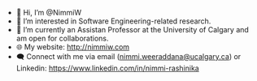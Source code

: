 - 👋 Hi, I’m @NimmiW
- 👀 I’m interested in Software Engineering-related research.
- 🌱 I’m currently an Assistan Professor at the University of Calgary and am open for collaborations.
- 🌐 My website: http://nimmiw.com
- 🗨 Connect with me via email (nimmi.weeraddana@ucalgary.ca) or Linkedin: https://www.linkedin.com/in/nimmi-rashinika

<!---
- 💞️ I’m looking to collaborate on 
- 📫 How to reach me ...


NimmiW/NimmiW is a ✨ special ✨ repository because its `README.md` (this file) appears on your GitHub profile.
You can click the Preview link to take a look at your changes.
--->
